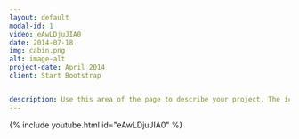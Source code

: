 ```yaml
---
layout: default
modal-id: 1
video: eAwLDjuJIA0
date: 2014-07-18
img: cabin.png
alt: image-alt
project-date: April 2014
client: Start Bootstrap


description: Use this area of the page to describe your project. The icon above is part of a free icon set by <a href="https://sellfy.com/p/8Q9P/jV3VZ/">Flat Icons</a>. On their website, you can download their free set with 16 icons, or you can purchase the entire set with 146 icons for only $12!
---
```

{% include youtube.html id="eAwLDjuJIA0" %}
